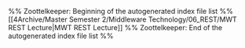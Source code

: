 %% Zoottelkeeper: Beginning of the autogenerated index file list  %%
 [[4Archive/Master Semester 2/Middleware Technology/06_REST/MWT REST Lecture|MWT REST Lecture]]
%% Zoottelkeeper: End of the autogenerated index file list  %%
